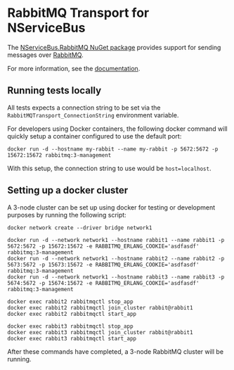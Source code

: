 # RabbitMQ Transport for NServiceBus

The [NServiceBus.RabbitMQ NuGet package](https://www.nuget.org/packages/NServiceBus.RabbitMQ) provides support for sending messages over [RabbitMQ](http://www.rabbitmq.com/).

For more information, see the [documentation](https://docs.particular.net/nservicebus/rabbitmq/).

## Running tests locally

All tests expects a connection string to be set via the `RabbitMQTransport_ConnectionString` environment variable.

For developers using Docker containers, the following docker command will quickly setup a container configured to use the default port:

`docker run -d --hostname my-rabbit --name my-rabbit -p 5672:5672 -p 15672:15672 rabbitmq:3-management`

With this setup, the connection string to use would be `host=localhost`.

## Setting up a docker cluster

A 3-node cluster can be set up using docker for testing or development purposes by running the following script:

```
docker network create --driver bridge network1

docker run -d --network network1 --hostname rabbit1 --name rabbit1 -p 5672:5672 -p 15672:15672 -e RABBITMQ_ERLANG_COOKIE='asdfasdf' rabbitmq:3-management
docker run -d --network network1 --hostname rabbit2 --name rabbit2 -p 5673:5672 -p 15673:15672 -e RABBITMQ_ERLANG_COOKIE='asdfasdf' rabbitmq:3-management
docker run -d --network network1 --hostname rabbit3 --name rabbit3 -p 5674:5672 -p 15674:15672 -e RABBITMQ_ERLANG_COOKIE='asdfasdf' rabbitmq:3-management

docker exec rabbit2 rabbitmqctl stop_app
docker exec rabbit2 rabbitmqctl join_cluster rabbit@rabbit1
docker exec rabbit2 rabbitmqctl start_app

docker exec rabbit3 rabbitmqctl stop_app
docker exec rabbit3 rabbitmqctl join_cluster rabbit@rabbit1
docker exec rabbit3 rabbitmqctl start_app
```

After these commands have completed, a 3-node RabbitMQ cluster will be running.
